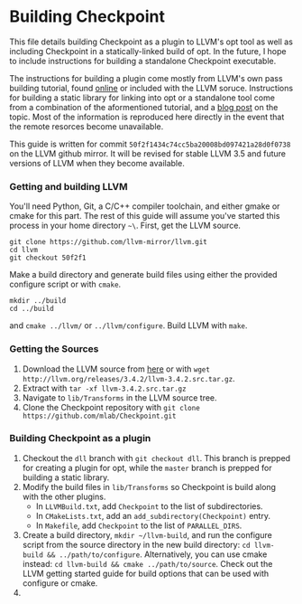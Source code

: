 # Building Checkpoint #

This file details building Checkpoint as a plugin to LLVM's opt tool as well as
including Checkpoint in a statically-linked build of opt. In the future, I hope
to include instructions for building a standalone Checkpoint executable.

The instructions for building a plugin come mostly from LLVM's own pass building
tutorial, found [online](http://llvm.org/docs/WritingAnLLVMPass.html) or
included with the LLVM soruce. Instructions for building a static library for
linking into opt or a standalone tool come from a combination of the
aformentioned tutorial, and a [blog post](http://tinyurl.com/7akkcbc) on the
topic. Most of the information is reproduced here directly in the event that the
remote resorces become unavailable.

This guide is written for commit `50f2f1434c74cc5ba20008bd097421a28d0f0738` on
the LLVM github mirror. It will be revised for stable LLVM 3.5 and future
versions of LLVM when they become available.

### Getting and building LLVM ###

You'll need Python, Git, a C/C++ compiler toolchain, and either gmake or cmake
for this part. The rest of this guide will assume you've started this process in
your home directory `~\`. First, get the LLVM source.
```
git clone https://github.com/llvm-mirror/llvm.git
cd llvm
git checkout 50f2f1
```
Make a build directory and generate build files using either the provided
configure script or with `cmake`.
```
mkdir ../build
cd ../build
```
and `cmake ../llvm/` or `../llvm/configure`. Build LLVM with `make`.

### Getting the Sources ###

1. Download the LLVM source from [here](http://llvm.org/releases/download.html)
or with `wget http://llvm.org/releases/3.4.2/llvm-3.4.2.src.tar.gz`.
2. Extract with `tar -xf llvm-3.4.2.src.tar.gz`
3. Navigate to `lib/Transforms` in the LLVM source tree.
4. Clone the Checkpoint repository with
`git clone https://github.com/mlab/Checkpoint.git`

### Building Checkpoint as a plugin ###

1. Checkout the `dll` branch with `git checkout dll`. This branch is prepped
for creating a plugin for opt, while the `master` branch is prepped for building
a static library.
2. Modify the build files in `lib/Transforms` so Checkpoint is build along with
the other plugins.
    * In `LLVMBuild.txt`, add `Checkpoint` to the list of subdirectories.
    * In `CMakeLists.txt`, add an `add_subdirectory(Checkpoint)` entry.
    * In `Makefile`, add `Checkpoint` to the list of `PARALLEL_DIRS`.
3. Create a build directory, `mkdir ~/llvm-build`, and run the configure script
from the source directory in the new build directory:
`cd llvm-build && ../path/to/configure`.  Alternatively, you can use cmake
instead: `cd llvm-build && cmake ../path/to/source`. Check out the LLVM getting
started guide for build options that can be used with configure or cmake.
4. 
